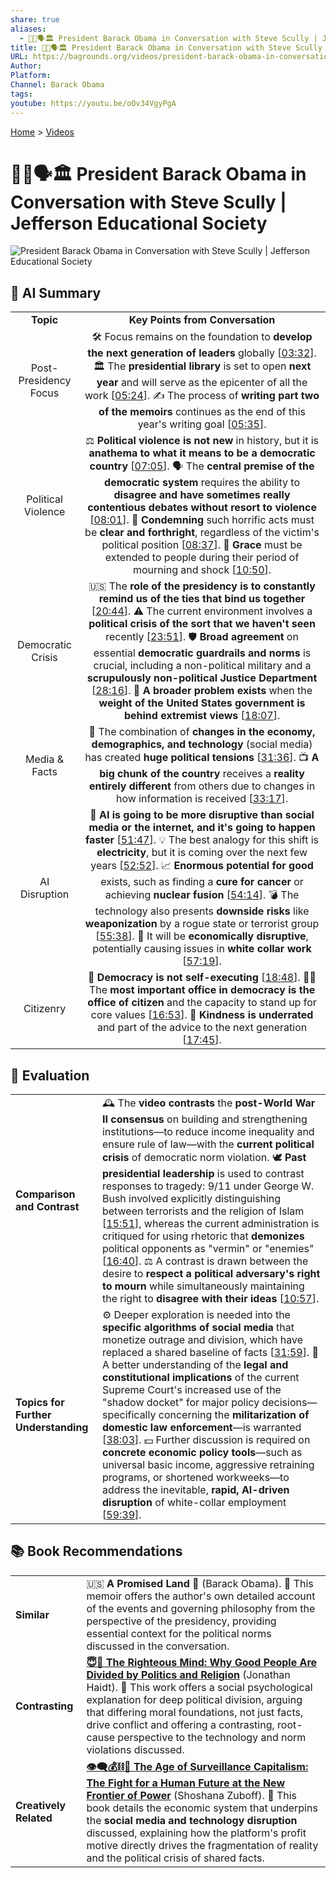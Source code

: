 ```yaml
---
share: true
aliases:
  - 👨🏿🗣️🏛️ President Barack Obama in Conversation with Steve Scully | Jefferson Educational Society
title: 👨🏿🗣️🏛️ President Barack Obama in Conversation with Steve Scully | Jefferson Educational Society
URL: https://bagrounds.org/videos/president-barack-obama-in-conversation-with-steve-scully-jefferson-educational-society
Author:
Platform:
Channel: Barack Obama
tags:
youtube: https://youtu.be/oOv34VgyPgA
---
```

[Home](../index.md) > [Videos](./index.md)  
# 👨🏿🗣️🏛️ President Barack Obama in Conversation with Steve Scully | Jefferson Educational Society  
![President Barack Obama in Conversation with Steve Scully | Jefferson Educational Society](https://youtu.be/oOv34VgyPgA)  
  
## 🤖 AI Summary  
|                       |                                                                                                                                                                                                                                                                                                                                                                                                                                                                                                                                                                                                                                                                                                                                                                                                                                                                 |  
| :-------------------: | :-------------------------------------------------------------------------------------------------------------------------------------------------------------------------------------------------------------------------------------------------------------------------------------------------------------------------------------------------------------------------------------------------------------------------------------------------------------------------------------------------------------------------------------------------------------------------------------------------------------------------------------------------------------------------------------------------------------------------------------------------------------------------------------------------------------------------------------------------------------: |  
|       **Topic**       |                                                                                                                                                                                                                                                                                                                                                                                                                **Key Points from Conversation**                                                                                                                                                                                                                                                                                                                                                                                                                 |  
| Post-Presidency Focus |                                                                                                                                                                             🛠️ Focus remains on the foundation to **develop the next generation of leaders** globally [[03:32](http://www.youtube.com/watch?v=oOv34VgyPgA&t=212)]. 🏛️ The **presidential library** is set to open **next year** and will serve as the epicenter of all the work [[05:24](http://www.youtube.com/watch?v=oOv34VgyPgA&t=324)]. ✍️ The process of **writing part two of the memoirs** continues as the end of this year's writing goal [[05:35](http://www.youtube.com/watch?v=oOv34VgyPgA&t=335)].                                                                                                                                                                              |  
|  Political Violence   |                                                        ⚖️ **Political violence is not new** in history, but it is **anathema to what it means to be a democratic country** [[07:05](http://www.youtube.com/watch?v=oOv34VgyPgA&t=425)]. 🗣️ The **central premise of the democratic system** requires the ability to **disagree and have sometimes really contentious debates without resort to violence** [[08:01](http://www.youtube.com/watch?v=oOv34VgyPgA&t=481)]. 🛑 **Condemning** such horrific acts must be **clear and forthright**, regardless of the victim's political position [[08:37](http://www.youtube.com/watch?v=oOv34VgyPgA&t=517)]. 🤝 **Grace** must be extended to people during their period of mourning and shock [[10:50](http://www.youtube.com/watch?v=oOv34VgyPgA&t=650)].                                                        |  
|   Democratic Crisis   |                                                   🇺🇸 The **role of the presidency is to constantly remind us of the ties that bind us together** [[20:44](http://www.youtube.com/watch?v=oOv34VgyPgA&t=1244)]. ⚠️ The current environment involves a **political crisis of the sort that we haven't seen** recently [[23:51](http://www.youtube.com/watch?v=oOv34VgyPgA&t=1431)]. 🛡️ **Broad agreement** on essential **democratic guardrails and norms** is crucial, including a non-political military and a **scrupulously non-political Justice Department** [[28:16](http://www.youtube.com/watch?v=oOv34VgyPgA&t=1696)]. 🚨 **A broader problem exists** when the **weight of the United States government is behind extremist views** [[18:07](http://www.youtube.com/watch?v=oOv34VgyPgA&t=1087)].                                                   |  
|     Media & Facts     |                                                                                                                                                                                                                             📱 The combination of **changes in the economy, demographics, and technology** (social media) has created **huge political tensions** [[31:36](http://www.youtube.com/watch?v=oOv34VgyPgA&t=1896)]. 📺 **A big chunk of the country** receives a **reality entirely different** from others due to changes in how information is received [[33:17](http://www.youtube.com/watch?v=oOv34VgyPgA&t=1997)].                                                                                                                                                                                                                             |  
|     AI Disruption     | 🚀 **AI is going to be more disruptive than social media or the internet, and it's going to happen faster** [[51:47](http://www.youtube.com/watch?v=oOv34VgyPgA&t=3107)]. 💡 The best analogy for this shift is **electricity**, but it is coming over the next few years [[52:52](http://www.youtube.com/watch?v=oOv34VgyPgA&t=3172)]. 📈 **Enormous potential for good** exists, such as finding a **cure for cancer** or achieving **nuclear fusion** [[54:14](http://www.youtube.com/watch?v=oOv34VgyPgA&t=3254)]. 💣 The technology also presents **downside risks** like **weaponization** by a rogue state or terrorist group [[55:38](http://www.youtube.com/watch?v=oOv34VgyPgA&t=3338)]. 💼 It will be **economically disruptive**, potentially causing issues in **white collar work** [[57:19](http://www.youtube.com/watch?v=oOv34VgyPgA&t=3439)]. |  
|       Citizenry       |                                                                                                                                                                                                               🗽 **Democracy is not self-executing** [[18:48](http://www.youtube.com/watch?v=oOv34VgyPgA&t=1128)]. 🧑‍⚖️ The **most important office in democracy is the office of citizen** and the capacity to stand up for core values [[16:53](http://www.youtube.com/watch?v=oOv34VgyPgA&t=1013)]. 🥰 **Kindness is underrated** and part of the advice to the next generation [[17:45](http://www.youtube.com/watch?v=oOv34VgyPgA&t=1065)].                                                                                                                                                                                                               |  
  
## 🤔 Evaluation  
  
| | |  
| :--- | :--- |  
| **Comparison and Contrast** | 🕰️ The **video contrasts** the **post-World War II consensus** on building and strengthening institutions—to reduce income inequality and ensure rule of law—with the **current political crisis** of democratic norm violation. 🕊️ **Past presidential leadership** is used to contrast responses to tragedy: 9/11 under George W. Bush involved explicitly distinguishing between terrorists and the religion of Islam [[15:51](http://www.youtube.com/watch?v=oOv34VgyPgA&t=951)], whereas the current administration is critiqued for using rhetoric that **demonizes** political opponents as "vermin" or "enemies" [[16:40](http://www.youtube.com/watch?v=oOv34VgyPgA&t=1000)]. ⚖️ A contrast is drawn between the desire to **respect a political adversary's right to mourn** while simultaneously maintaining the right to **disagree with their ideas** [[10:57](http://www.youtube.com/watch?v=oOv34VgyPgA&t=657)]. |  
| **Topics for Further Understanding** | ⚙️ Deeper exploration is needed into the **specific algorithms of social media** that monetize outrage and division, which have replaced a shared baseline of facts [[31:59](http://www.youtube.com/watch?v=oOv34VgyPgA&t=1919)]. 📜 A better understanding of the **legal and constitutional implications** of the current Supreme Court's increased use of the "shadow docket" for major policy decisions—specifically concerning the **militarization of domestic law enforcement**—is warranted [[38:03](http://www.youtube.com/watch?v=oOv34VgyPgA&t=2283)]. 💵 Further discussion is required on **concrete economic policy tools**—such as universal basic income, aggressive retraining programs, or shortened workweeks—to address the inevitable, **rapid, AI-driven disruption** of white-collar employment [[59:39](http://www.youtube.com/watch?v=oOv34VgyPgA&t=3579)]. |  
  
## 📚 Book Recommendations  
  
| | |  
| :--------------------- | :------------------------------------------------------------------------------------------------------------------------------------------------------------------------------------------------------------------------------------------------------------------------------------------------------------------------------------------------------------------------------------------------------------------------------------ |  
| **Similar** | 🇺🇸 **A Promised Land** 👑 (Barack Obama). 📖 This memoir offers the author's own detailed account of the events and governing philosophy from the perspective of the presidency, providing essential context for the political norms discussed in the conversation. |  
| **Contrasting** | **[😇🧠 The Righteous Mind: Why Good People Are Divided by Politics and Religion](../books/the-righteous-mind.md)** (Jonathan Haidt). 🌳 This work offers a social psychological explanation for deep political division, arguing that differing moral foundations, not just facts, drive conflict and offering a contrasting, root-cause perspective to the technology and norm violations discussed. |  
| **Creatively Related** | **[👁️‍🗨️💰⛓️👤 The Age of Surveillance Capitalism: The Fight for a Human Future at the New Frontier of Power](../books/the-age-of-surveillance-capitalism.md)** (Shoshana Zuboff). 📱 This book details the economic system that underpins the **social media and technology disruption** discussed, explaining how the platform's profit motive directly drives the fragmentation of reality and the political crisis of shared facts. |  
